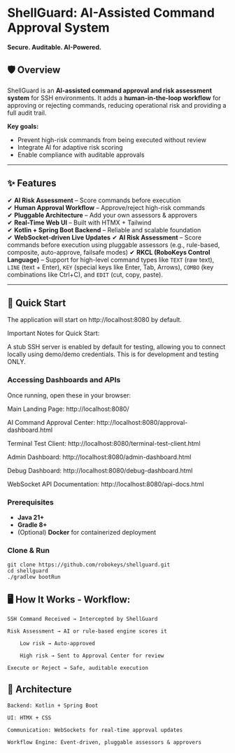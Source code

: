 # ShellGuard: AI-Assisted Command Approval System
**Secure. Auditable. AI-Powered.**

## 🛡️ Overview
ShellGuard is an **AI-assisted command approval and risk assessment system** for SSH environments. It adds a **human-in-the-loop workflow** for approving or rejecting commands, reducing operational risk and providing a full audit trail.

**Key goals:**
- Prevent high-risk commands from being executed without review
- Integrate AI for adaptive risk scoring
- Enable compliance with auditable approvals

---

## ✨ Features
✔ **AI Risk Assessment** – Score commands before execution  
✔ **Human Approval Workflow** – Approve/reject high-risk commands  
✔ **Pluggable Architecture** – Add your own assessors & approvers  
✔ **Real-Time Web UI** – Built with HTMX + Tailwind  
✔ **Kotlin + Spring Boot Backend** – Reliable and scalable foundation  
✔ **WebSocket-driven Live Updates**
✔ **AI Risk Assessment** – Score commands before execution using pluggable assessors (e.g., rule-based, composite, auto-approve, failsafe modes)
✔ **RKCL (RoboKeys Control Language)** – Support for high-level command types like `TEXT` (raw text), `LINE` (text + Enter), `KEY` (special keys like Enter, Tab, Arrows), `COMBO` (key combinations like Ctrl+C), and `EDIT` (cut, copy, paste).


---

## 🚀 Quick Start
The application will start on http://localhost:8080 by default.

Important Notes for Quick Start:

A stub SSH server is enabled by default for testing, allowing you to connect locally using demo/demo credentials. This is for development and testing ONLY.

### Accessing Dashboards and APIs
Once running, open these in your browser:

Main Landing Page: http://localhost:8080/

AI Command Approval Center: http://localhost:8080/approval-dashboard.html

Terminal Test Client: http://localhost:8080/terminal-test-client.html

Admin Dashboard: http://localhost:8080/admin-dashboard.html

Debug Dashboard: http://localhost:8080/debug-dashboard.html

WebSocket API Documentation: http://localhost:8080/api-docs.html


### Prerequisites
- **Java 21+**
- **Gradle 8+**
- (Optional) **Docker** for containerized deployment

### Clone & Run
```
git clone https://github.com/robokeys/shellguard.git
cd shellguard
./gradlew bootRun
```

## 🖥️ How It Works -  Workflow:

    SSH Command Received → Intercepted by ShellGuard

    Risk Assessment → AI or rule-based engine scores it

        Low risk → Auto-approved

        High risk → Sent to Approval Center for review

    Execute or Reject → Safe, auditable execution

## 🔌 Architecture

    Backend: Kotlin + Spring Boot

    UI: HTMX + CSS

    Communication: WebSockets for real-time approval updates

    Workflow Engine: Event-driven, pluggable assessors & approvers


